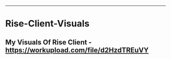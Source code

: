----------------------------------------------------------------------------------------------------------------------------------------------------------------------------------------------------------------------------------------------------------------------
# Rise-Client-Visuals
My Visuals Of Rise Client - https://workupload.com/file/d2HzdTREuVY
----------------------------------------------------------------------------------------------------------------------------------------------------------------------------------------------------------------------------------------------------------------------
